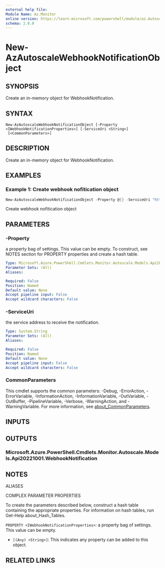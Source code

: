 ```yaml
---
external help file:
Module Name: Az.Monitor
online version: https://learn.microsoft.com/powershell/module/az.Autoscale/new-AzAutoscaleWebhookNotificationObject
schema: 2.0.0
---
```


# New-AzAutoscaleWebhookNotificationObject

## SYNOPSIS
Create an in-memory object for WebhookNotification.

## SYNTAX

```
New-AzAutoscaleWebhookNotificationObject [-Property <IWebhookNotificationProperties>] [-ServiceUri <String>]
 [<CommonParameters>]
```

## DESCRIPTION
Create an in-memory object for WebhookNotification.

## EXAMPLES

### Example 1: Create webhook nofitication object
```powershell
New-AzAutoscaleWebhookNotificationObject -Property @{} -ServiceUri "http://myservice.com"
```

Create webhook nofitication object

## PARAMETERS

### -Property
a property bag of settings.
This value can be empty.
To construct, see NOTES section for PROPERTY properties and create a hash table.

```yaml
Type: Microsoft.Azure.PowerShell.Cmdlets.Monitor.Autoscale.Models.Api20221001.IWebhookNotificationProperties
Parameter Sets: (All)
Aliases:

Required: False
Position: Named
Default value: None
Accept pipeline input: False
Accept wildcard characters: False
```

### -ServiceUri
the service address to receive the notification.

```yaml
Type: System.String
Parameter Sets: (All)
Aliases:

Required: False
Position: Named
Default value: None
Accept pipeline input: False
Accept wildcard characters: False
```

### CommonParameters
This cmdlet supports the common parameters: -Debug, -ErrorAction, -ErrorVariable, -InformationAction, -InformationVariable, -OutVariable, -OutBuffer, -PipelineVariable, -Verbose, -WarningAction, and -WarningVariable. For more information, see [about_CommonParameters](http://go.microsoft.com/fwlink/?LinkID=113216).

## INPUTS

## OUTPUTS

### Microsoft.Azure.PowerShell.Cmdlets.Monitor.Autoscale.Models.Api20221001.WebhookNotification

## NOTES

ALIASES

COMPLEX PARAMETER PROPERTIES

To create the parameters described below, construct a hash table containing the appropriate properties. For information on hash tables, run Get-Help about_Hash_Tables.


`PROPERTY <IWebhookNotificationProperties>`: a property bag of settings. This value can be empty.
  - `[(Any) <String>]`: This indicates any property can be added to this object.

## RELATED LINKS

